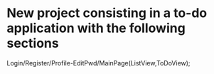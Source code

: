 # New project consisting in a to-do application with the following sections 
Login/Register/Profile-EditPwd/MainPage(ListView,ToDoView);

